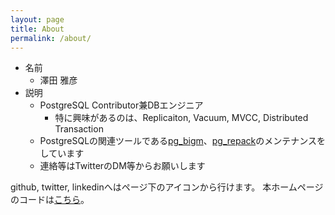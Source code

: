 ```yaml
---
layout: page
title: About
permalink: /about/
---
```


* 名前
  * 澤田 雅彦
* 説明
  * PostgreSQL Contributor兼DBエンジニア
    * 特に興味があるのは、Replicaiton, Vacuum, MVCC, Distributed Transaction
  * PostgreSQLの関連ツールである[pg_bigm](http://pgbigm.osdn.jp/)、[pg_repack](https://reorg.github.io/pg_repack/jp/)のメンテナンスをしています
  * 連絡等はTwitterのDM等からお願いします

github, twitter, linkedinへはページ下のアイコンから行けます。
本ホームページのコードは[こちら](https://github.com/MasahikoSawada/masahikosawada.github.io)。

